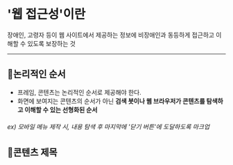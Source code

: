 # '웹 접근성'이란
장애인, 고령자 등이 웹 사이트에서 제공하는 정보에 비장애인과 동등하게 접근하고 이해할 수 있도록 보장하는 것

---

## 📍논리적인 순서
* 프레임, 콘텐츠는 논리적인 순서로 제공해야 한다.
* 화면에 보여지는 콘텐츠의 순서가 아닌 **검색  봇이나 웹 브라우저가 콘텐츠를 탐색하고 이해할 수 있는 선형화된 순서**
###### ex) 모바일 메뉴 제작 시, 내용 탐색 후 마지막에 '닫기 버튼'에 도달하도록 마크업

## 📍콘텐츠 제목
